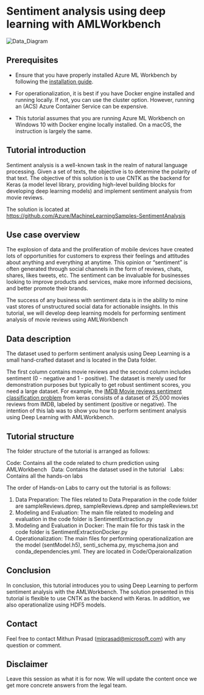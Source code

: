 # Sentiment analysis using deep learning with AMLWorkbench

![Data_Diagram](https://www.usb-antivirus.com/wp-content/uploads/2014/11/tutorial-windwos-10-2-320x202.png)

## Prerequisites

* Ensure that you have properly installed Azure ML Workbench by following the [installation guide](https://github.com/Azure/ViennaDocs/blob/master/Documentation/Installation.md).

* For operationalization, it is best if you have Docker engine installed and running locally. If not, you can use the cluster option. However, running an (ACS) Azure Container Service can be expensive.

* This tutorial assumes that you are running Azure ML Workbench on Windows 10 with Docker engine locally installed. On a macOS, the instruction is largely the same.

## Tutorial introduction

Sentiment analysis is a well-known task in the realm of natural language processing. Given a set of texts, the objective is to determine the polarity of that text. The objective of this solution is to use CNTK as the backend for Keras (a model level library, providing high-level building blocks for developing deep learning models) and implement sentiment analysis from movie reviews.

The solution is located at https://github.com/Azure/MachineLearningSamples-SentimentAnalysis

## Use case overview

The explosion of data and the proliferation of mobile devices have created lots of opportunities for customers to express their feelings and attitudes about anything and everything at anytime. This opinion or “sentiment” is often generated through social channels in the form of reviews, chats, shares, likes tweets, etc. The sentiment can be invaluable for businesses looking to improve products and services, make more informed decisions, and better promote their brands.

The success of any business with sentiment data is in the ability to mine vast stores of unstructured social data for actionable insights. In this tutorial, we will develop deep learning models for performing sentiment analysis of movie reviews using AMLWorkbench

## Data description

The dataset used to perform sentiment analysis using Deep Learning is a small hand-crafted dataset and is located in the Data folder.

The first column contains movie reviews and the second column includes sentiment (0 - negative and 1 - positive). The dataset is merely used for demonstration purposes but typically to get robust sentiment scores, you need a large dataset. For example, the [IMDB Movie reviews sentiment classification problem](https://keras.io/datasets/#datasets ) from keras consists of a dataset of 25,000 movies reviews from IMDB, labeled by sentiment (positive or negative). The intention of this lab was to show you how to perform sentiment analysis using Deep Learning with AMLWorkbench.

## Tutorial structure

The folder structure of the tutorial is arranged as follows:

Code: Contains all the code related to churn prediction using AMLWorkbench  
Data: Contains the dataset used in the tutorial  
Labs: Contains all the hands-on labs  

The order of Hands-on Labs to carry out the tutorial is as follows:

1. Data Preparation:
The files related to Data Preparation in the code folder are sampleReviews.dprep, sampleReviews.dprep and sampleReviews.txt
2. Modeling and Evaluation:
The main file related to modeling and evaluation in the code folder is SentimentExtraction.py
3. Modeling and Evaluation in Docker:
The main file for this task in the code folder is SentimentExtractionDocker.py
4. Operationalization:
The main files for performing operationalization are the model (sentModel.h5), senti_schema.py, myschema.json and conda_dependencies.yml. They are located in Code/Operaionalization

## Conclusion

In conclusion, this tutorial introduces you to using Deep Learning to perform sentiment analysis with the AMLWorkbench. The solution presented in this tutorial is flexible to use CNTK as the backend with Keras. In addition, we also operationalize using HDF5 models.

## Contact

Feel free to contact Mithun Prasad (miprasad@microsoft.com) with any question or comment.

## Disclaimer

Leave this session as what it is for now. We will update the content once we get more concrete answers from the legal team.